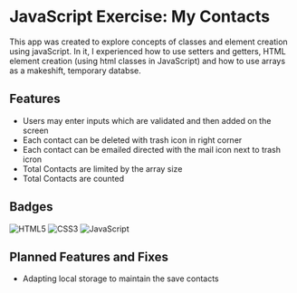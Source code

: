 
# JavaScript Exercise: My Contacts
This app was created to explore concepts of classes and element creation using javaScript. In it, I experienced how to use setters and getters, HTML element creation (using html classes in JavaScript) and how to use arrays as a makeshift, temporary databse. 
## Features
- Users may enter inputs which are validated and then added on the screen
- Each contact can be deleted with trash icon in right corner
- Each contact can be emailed directed with the mail icon next to trash icron
- Total Contacts are limited by the array size 
- Total Contacts are counted 
## Badges
![HTML5](https://img.shields.io/badge/html5-%23E34F26.svg?style=for-the-badge&logo=html5&logoColor=white)
![CSS3](https://img.shields.io/badge/css3-%231572B6.svg?style=for-the-badge&logo=css3&logoColor=white)
![JavaScript](https://shields.io/badge/JavaScript-F7DF1E?logo=JavaScript&logoColor=000&style=flat-square)
## Planned Features and Fixes
- Adapting local storage to maintain the save contacts 